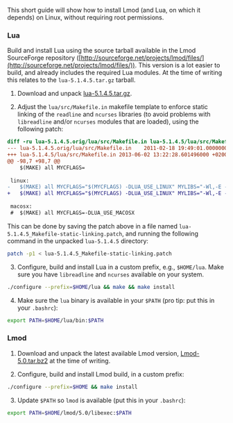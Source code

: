 This short guide will show how to install Lmod (and Lua, on which it depends) on Linux, without requiring root permissions.


### Lua

Build and install Lua using the source tarball available in the Lmod SourceForge repository ([http://sourceforge.net/projects/lmod/files/](http://sourceforge.net/projects/lmod/files/)). This version is a lot easier to build, and already includes the required Lua modules. At the time of writing this relates to the `lua-5.1.4.5.tar.gz` tarball.

1. Download and unpack [lua-5.1.4.5.tar.gz](http://sourceforge.net/projects/lmod/files/lua-5.1.4.5.tar.gz/download).

2. Adjust the `lua/src/Makefile.in` makefile template to enforce static linking of the `readline` and `ncurses` libraries (to avoid problems with `libreadline` and/or `ncurses` modules that are loaded), using the following patch:
```diff
diff -ru lua-5.1.4.5.orig/lua/src/Makefile.in lua-5.1.4.5/lua/src/Makefile.in
--- lua-5.1.4.5.orig/lua/src/Makefile.in	2011-02-18 19:49:01.000000000 +0100
+++ lua-5.1.4.5/lua/src/Makefile.in	2013-06-02 13:22:28.601496000 +0200
@@ -98,7 +98,7 @@
 	$(MAKE) all MYCFLAGS=
 
 linux:
-	$(MAKE) all MYCFLAGS="$(MYCFLAGS) -DLUA_USE_LINUX" MYLIBS="-Wl,-E -ldl @LIBS@ -lncurses"
+	$(MAKE) all MYCFLAGS="$(MYCFLAGS) -DLUA_USE_LINUX" MYLIBS="-Wl,-E -ldl -Wl,-Bstatic @LIBS@ -lncurses -Wl,-Bdynamic"
 
 macosx:
 #	$(MAKE) all MYCFLAGS=-DLUA_USE_MACOSX
```
This can be done by saving the patch above in a file named `lua-5.1.4.5_Makefile-static-linking.patch`, and running the following command in the unpacked `lua-5.1.4.5` directory:
```bash
patch -p1 < lua-5.1.4.5_Makefile-static-linking.patch
```


3. Configure, build and install Lua in a custom prefix, e.g., `$HOME/lua`. Make sure you have `libreadline` and `ncurses` available on your system.
```bash
./configure --prefix=$HOME/lua && make && make install
```

4. Make sure the `lua` binary is available in your `$PATH` (pro tip: put this in your `.bashrc`):
```bash
export PATH=$HOME/lua/bin:$PATH
```

### Lmod

1. Download and unpack the latest available Lmod version, [Lmod-5.0.tar.bz2](http://sourceforge.net/projects/lmod/files/Lmod-5.0.tar.bz2/download) at the time of writing.

2. Configure, build and install Lmod build, in a custom prefix:
```bash
./configure --prefix=$HOME && make install
```

3. Update `$PATH` so `lmod` is available (put this in your `.bashrc`):
```bash
export PATH=$HOME/lmod/5.0/libexec:$PATH
```